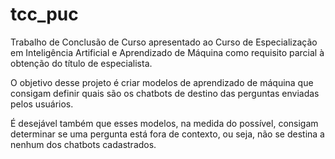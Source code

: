 # tcc_puc

Trabalho de Conclusão de Curso apresentado ao Curso de Especialização em Inteligência Artificial e Aprendizado de Máquina como requisito parcial à obtenção do título de especialista.

O objetivo desse projeto é criar modelos de aprendizado de máquina que consigam definir quais são os chatbots de destino das perguntas enviadas pelos usuários. 

É desejável também que esses modelos, na medida do possível, consigam determinar se uma pergunta está fora de contexto, ou seja, não se destina a nenhum dos chatbots cadastrados. 
